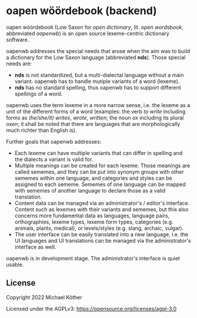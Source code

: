 <!-- SPDX-FileCopyrightText: © 2022 Michael Köther <mkoether38@gmail.com> -->
<!-- SPDX-License-Identifier: AGPL-3.0-only -->

# oapen wöördebook (backend)

[//]: # (Shared block begin)

oapen wöördebook (Low Saxon for *open dictionary*, lit. *open wordsbook*, abbreviated *oapenwb*) is an open source
lexeme-centric dictionary software.

oapenwb addresses the special needs that arose when the aim was to build a dictionary for the Low Saxon language
(abbreviated **nds**). Those special needs are:
- **nds** is not standardized, but a multi-dialectal language without a main variant. oapenwb has to handle mutiple 
  variants of a word (lexeme).
- **nds** has no standard spelling, thus oapenwb has to support different spellings of a word.

oapenwb uses the term lexeme in a more narrow sense, i.e. the lexeme as a unit of the different forms of a word
(examples: the verb *to write* including forms as *(he/she/it) writes*, *wrote*, *written*; the noun *ox* including
its plural *oxen*; it shall be noted that there are languages that are morphologically much richter than English is).

Further goals that oapenwb addresses:
- Each lexeme can have multiple variants that can differ in spelling and the dialects a variant is valid for.
- Multiple meanings can be created for each lexeme. Those meanings are called sememes, and they can be put into synonym
  groups with other sememes within one language, and categories and styles can be assigned to each sememe.
  Sememes of one language can be mapped with sememes of another language to declare those as a valid translation.
- Content data can be managed via an administrator's / editor's interface. Content such as lexemes with their variants
  and sememes, but this also concerns more fundamental data as languages, language pairs, orthographies, lexeme types,
  lexeme form types, categories (e.g. animals, plants, medical), or levels/styles (e.g. slang, archaic, vulgar).
- The user interface can be easily translated into a new language, i.e. the UI languages and UI translations can be
  managed via the administrator's interface as well.

oapenwb is in development stage. The administrator's interface is quiet usable.

[//]: # (Shared block end)

## License

Copyright 2022 Michael Köther

Licensed under the AGPLv3: https://opensource.org/licenses/agpl-3.0

